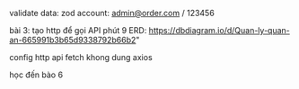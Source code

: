 validate data: zod
account: admin@order.com / 123456

bài 3: tạo http để gọi API phút 9
ERD: https://dbdiagram.io/d/Quan-ly-quan-an-665991b3b65d9338792b66b2"

config http api fetch khong dung axios

học đến bào 6
